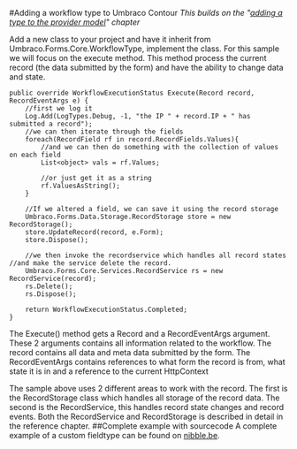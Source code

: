 #Adding a workflow type to Umbraco Contour
*This builds on the "[adding a type to the provider model](addingatype.md)" chapter*

Add a new class to your project and have it inherit from Umbraco.Forms.Core.WorkflowType, implement the class. For this sample we will focus on the execute method. This method process the current record (the data submitted by the form) and have the ability to change data and state.

	public override WorkflowExecutionStatus Execute(Record record, RecordEventArgs e) { 
		//first we log it 
		Log.Add(LogTypes.Debug, -1, "the IP " + record.IP + " has submitted a record"); 
		//we can then iterate through the fields 
		foreach(RecordField rf in record.RecordFields.Values){ 
			//and we can then do something with the collection of values on each field 
			List<object> vals = rf.Values; 
			
			//or just get it as a string 
			rf.ValuesAsString(); 
		} 
		
		//If we altered a field, we can save it using the record storage 
		Umbraco.Forms.Data.Storage.RecordStorage store = new RecordStorage(); 
		store.UpdateRecord(record, e.Form); 
		store.Dispose(); 

		//we then invoke the recordservice which handles all record states //and make the service delete the record. 
		Umbraco.Forms.Core.Services.RecordService rs = new RecordService(record); 
		rs.Delete(); 
		rs.Dispose(); 

		return WorkflowExecutionStatus.Completed;
	}
The Execute() method gets a Record and a RecordEventArgs argument. These 2 arguments contains all information related to the workflow. The record contains all data and meta data submitted by the form. The RecordEventArgs contains references to what form the record is from, what state it is in and a reference to the current HttpContext

The sample above uses 2 different areas to work with the record. The first is the RecordStorage class which handles all storage of the record data. The second is the RecordService, this handles record state changes and record events. Both the RecordService and RecordStorage is described in detail in the reference chapter.
##Complete example with sourcecode
A complete example of a custom fieldtype can be found on [nibble.be](http://www.nibble.be/?p=83).